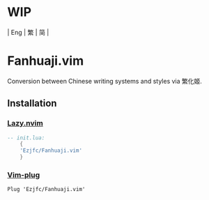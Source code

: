 # WIP
| Eng | 繁 | 简 |

# Fanhuaji.vim
Conversion between Chinese writing systems and styles via 繁化姬.

<!-- Based on top of Fanhuaji's Sublime Text plugin. -->

## Installation
### [Lazy.nvim](https://github.com/folke/lazy.nvim)

```lua
-- init.lua:
    {
    'Ezjfc/Fanhuaji.vim'
    }
```

### [Vim-plug](https://github.com/junegunn/vim-plug)
```vim
Plug 'Ezjfc/Fanhuaji.vim'
```

<!-- ## Commands -->

<!-- # Issues -->
<!-- Docker -->
